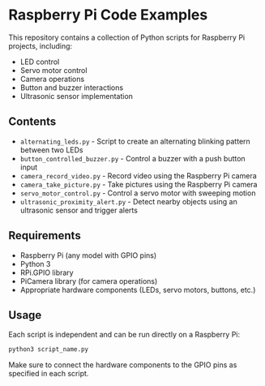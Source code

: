# Raspberry Pi Code Examples

This repository contains a collection of Python scripts for Raspberry Pi projects, including:

- LED control
- Servo motor control
- Camera operations
- Button and buzzer interactions
- Ultrasonic sensor implementation

## Contents

- `alternating_leds.py` - Script to create an alternating blinking pattern between two LEDs
- `button_controlled_buzzer.py` - Control a buzzer with a push button input
- `camera_record_video.py` - Record video using the Raspberry Pi camera
- `camera_take_picture.py` - Take pictures using the Raspberry Pi camera
- `servo_motor_control.py` - Control a servo motor with sweeping motion
- `ultrasonic_proximity_alert.py` - Detect nearby objects using an ultrasonic sensor and trigger alerts

## Requirements

- Raspberry Pi (any model with GPIO pins)
- Python 3
- RPi.GPIO library
- PiCamera library (for camera operations)
- Appropriate hardware components (LEDs, servo motors, buttons, etc.)

## Usage

Each script is independent and can be run directly on a Raspberry Pi:

```bash
python3 script_name.py
```

Make sure to connect the hardware components to the GPIO pins as specified in each script.